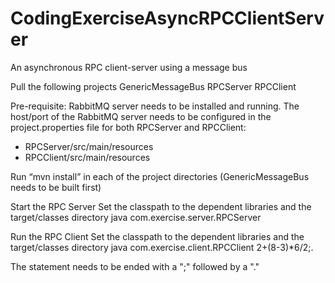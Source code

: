 # CodingExerciseAsyncRPCClientServer
An asynchronous RPC client-server using a message bus

Pull the following projects
  GenericMessageBus
  RPCServer
  RPCClient
  
Pre-requisite:
RabbitMQ server needs to be installed and running. The host/port of the RabbitMQ server needs to be configured in the project.properties file for both RPCServer and RPCClient:
  - RPCServer/src/main/resources
  - RPCClient/src/main/resources

Run “mvn install” in each of the project directories (GenericMessageBus needs to be built first)

Start the RPC Server
  Set the classpath to the dependent libraries and the target/classes directory
  java com.exercise.server.RPCServer

Run the RPC Client
  Set the classpath to the dependent libraries and the target/classes directory
  java com.exercise.client.RPCClient 2+(8-3)*6/2;.
  
The statement needs to be ended with a ";" followed by a "."
